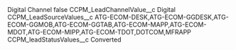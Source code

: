 <?xml version="1.0" encoding="UTF-8"?>
<CustomMetadata xmlns="http://soap.sforce.com/2006/04/metadata" xmlns:xsi="http://www.w3.org/2001/XMLSchema-instance" xmlns:xsd="http://www.w3.org/2001/XMLSchema">
    <label>Digital Channel</label>
    <protected>false</protected>
    <values>
        <field>CCPM_LeadChannelValue__c</field>
        <value xsi:type="xsd:string">Digital</value>
    </values>
    <values>
        <field>CCPM_LeadSourceValues__c</field>
        <value xsi:type="xsd:string">ATG-ECOM-DESK,ATG-ECOM-GGDESK,ATG-ECOM-GGMOB,ATG-ECOM-GGTAB,ATG-ECOM-MAPP,ATG-ECOM-MDOT,ATG-ECOM-MIPP,ATG-ECOM-TDOT,DOTCOM,MFRAPP</value>
    </values>
    <values>
        <field>CCPM_leadStatusValues__c</field>
        <value xsi:type="xsd:string">Converted</value>
    </values>
</CustomMetadata>
